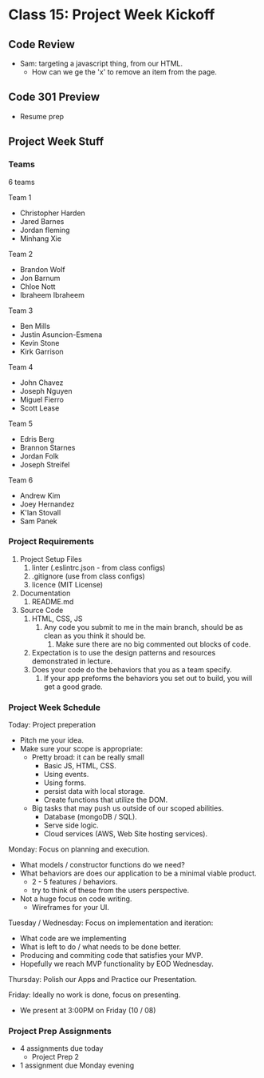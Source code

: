 # Class 15: Project Week Kickoff

## Code Review

* Sam: targeting a javascript thing, from our HTML.
  * How can we ge the 'x' to remove an item from the page.

## Code 301 Preview

* Resume prep

## Project Week Stuff

### Teams

6 teams

Team 1

* Christopher Harden
* Jared Barnes
* Jordan fleming
* Minhang Xie

Team 2

* Brandon Wolf
* Jon Barnum
* Chloe Nott
* Ibraheem Ibraheem

Team 3

* Ben Mills
* Justin Asuncion-Esmena
* Kevin Stone
* Kirk Garrison

Team 4

* John Chavez
* Joseph Nguyen
* Miguel Fierro
* Scott Lease

Team 5

* Edris Berg
* Brannon Starnes
* Jordan Folk
* Joseph Streifel

Team 6

* Andrew Kim
* Joey Hernandez
* K'lan Stovall
* Sam Panek

### Project Requirements

1. Project Setup Files
   1. linter (.eslintrc.json - from class configs)
   2. .gitignore (use from class configs)
   3. licence (MIT License)
2. Documentation
   1. README.md
3. Source Code
   1. HTML, CSS, JS
      1. Any code you submit to me in the main branch, should be as clean as you think it should be.
         1. Make sure there are no big commented out blocks of code.
   2. Expectation is to use the design patterns and resources demonstrated in lecture.
   3. Does your code do the behaviors that you as a team specify.
      1. If your app preforms the behaviors you set out to build, you will get a good grade.

### Project Week Schedule

Today: Project preperation

* Pitch me your idea.
* Make sure your scope is appropriate:
  * Pretty broad: it can be really small
    * Basic JS, HTML, CSS.
    * Using events.
    * Using forms.
    * persist data with local storage.
    * Create functions that utilize the DOM.
  * Big tasks that may push us outside of our scoped abilities.
    * Database (mongoDB / SQL).
    * Serve side logic.
    * Cloud services (AWS, Web Site hosting services).

Monday: Focus on planning and execution.

* What models / constructor functions do we need?
* What behaviors are does our application to be a minimal viable product.
  * 2 - 5 features / behaviors.
  * try to think of these from the users perspective.
* Not a huge focus on code writing.
  * Wireframes for your UI.

Tuesday / Wednesday: Focus on implementation and iteration:

* What code are we implementing
* What is left to do / what needs to be done better.
* Producing and commiting code that satisfies your MVP.
* Hopefully we reach MVP functionality by EOD Wednesday.

Thursday: Polish our Apps and Practice our Presentation.

Friday: Ideally no work is done, focus on presenting.

* We present at 3:00PM on Friday (10 / 08)

### Project Prep Assignments

* 4 assignments due today
  * Project Prep 2
* 1 assignment due Monday evening
